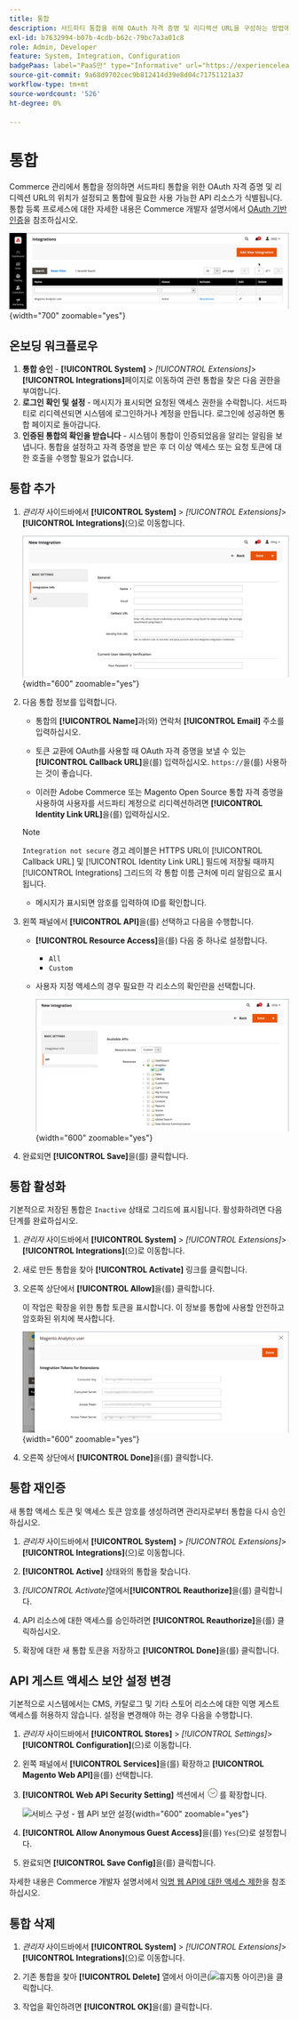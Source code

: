 ```yaml
---
title: 통합
description: 서드파티 통합을 위해 OAuth 자격 증명 및 리디렉션 URL을 구성하는 방법에 대해 알아봅니다.
exl-id: b7632994-b07b-4cdb-b62c-79bc7a3a01c8
role: Admin, Developer
feature: System, Integration, Configuration
badgePaas: label="PaaS만" type="Informative" url="https://experienceleague.adobe.com/en/docs/commerce/user-guides/product-solutions" tooltip="Adobe Commerce 온 클라우드 프로젝트(Adobe 관리 PaaS 인프라) 및 온프레미스 프로젝트에만 적용됩니다."
source-git-commit: 9a68d9702cec9b812414d39e8d04c71751121a37
workflow-type: tm+mt
source-wordcount: '526'
ht-degree: 0%

---
```


# 통합

Commerce 관리에서 통합을 정의하면 서드파티 통합을 위한 OAuth 자격 증명 및 리디렉션 URL의 위치가 설정되고 통합에 필요한 사용 가능한 API 리소스가 식별됩니다. 통합 등록 프로세스에 대한 자세한 내용은 Commerce 개발자 설명서에서 [OAuth 기반 인증](https://developer.adobe.com/commerce/webapi/get-started/authentication/gs-authentication-oauth/)을 참조하십시오.

![통합](./assets/integrations.png){width="700" zoomable="yes"}

## 온보딩 워크플로우

1. **통합 승인** - **[!UICONTROL System]** > _[!UICONTROL Extensions]_>**[!UICONTROL Integrations]**&#x200B;페이지로 이동하여 관련 통합을 찾은 다음 권한을 부여합니다.
1. **로그인 확인 및 설정** - 메시지가 표시되면 요청된 액세스 권한을 수락합니다. 서드파티로 리디렉션되면 시스템에 로그인하거나 계정을 만듭니다. 로그인에 성공하면 통합 페이지로 돌아갑니다.
1. **인증된 통합의 확인을 받습니다** - 시스템이 통합이 인증되었음을 알리는 알림을 보냅니다. 통합을 설정하고 자격 증명을 받은 후 더 이상 액세스 또는 요청 토큰에 대한 호출을 수행할 필요가 없습니다.

## 통합 추가

1. _관리자_ 사이드바에서 **[!UICONTROL System]** > _[!UICONTROL Extensions]_>**[!UICONTROL Integrations]**(으)로 이동합니다.

   ![새 통합](./assets/integration-new.png){width="600" zoomable="yes"}

1. 다음 통합 정보를 입력합니다.

   - 통합의 **[!UICONTROL Name]**&#x200B;과(와) 연락처 **[!UICONTROL Email]** 주소를 입력하십시오.

   - 토큰 교환에 OAuth를 사용할 때 OAuth 자격 증명을 보낼 수 있는 **[!UICONTROL Callback URL]**&#x200B;을(를) 입력하십시오. `https://`을(를) 사용하는 것이 좋습니다.

   - 이러한 Adobe Commerce 또는 Magento Open Source 통합 자격 증명을 사용하여 사용자를 서드파티 계정으로 리디렉션하려면 **[!UICONTROL Identity Link URL]**&#x200B;을(를) 입력하십시오.

   >[!NOTE]
   >
   > `Integration not secure` 경고 레이블은 HTTPS URL이 [!UICONTROL Callback URL] 및 [!UICONTROL Identity Link URL] 필드에 저장될 때까지 [!UICONTROL Integrations] 그리드의 각 통합 이름 근처에 미리 알림으로 표시됩니다.

   - 메시지가 표시되면 암호를 입력하여 ID를 확인합니다.

1. 왼쪽 패널에서 **[!UICONTROL API]**&#x200B;을(를) 선택하고 다음을 수행합니다.

   - **[!UICONTROL Resource Access]**&#x200B;을(를) 다음 중 하나로 설정합니다.

      - `All`
      - `Custom`

   - 사용자 지정 액세스의 경우 필요한 각 리소스의 확인란을 선택합니다.

     ![통합 - 사용 가능한 API](./assets/integrations-available-api.png){width="600" zoomable="yes"}

1. 완료되면 **[!UICONTROL Save]**&#x200B;을(를) 클릭합니다.

## 통합 활성화

기본적으로 저장된 통합은 `Inactive` 상태로 그리드에 표시됩니다. 활성화하려면 다음 단계를 완료하십시오.

1. _관리자_ 사이드바에서 **[!UICONTROL System]** > _[!UICONTROL Extensions]_>**[!UICONTROL Integrations]**(으)로 이동합니다.

1. 새로 만든 통합을 찾아 **[!UICONTROL Activate]** 링크를 클릭합니다.

1. 오른쪽 상단에서 **[!UICONTROL Allow]**&#x200B;을(를) 클릭합니다.

   이 작업은 확장을 위한 통합 토큰을 표시합니다. 이 정보를 통합에 사용할 안전하고 암호화된 위치에 복사합니다.

   ![확장을 위한 통합 토큰](./assets/integration-tokens-for-extensions.png){width="600" zoomable="yes"}

1. 오른쪽 상단에서 **[!UICONTROL Done]**&#x200B;을(를) 클릭합니다.

## 통합 재인증

새 통합 액세스 토큰 및 액세스 토큰 암호를 생성하려면 관리자로부터 통합을 다시 승인하십시오.

1. _관리자_ 사이드바에서 **[!UICONTROL System]** > _[!UICONTROL Extensions]_>**[!UICONTROL Integrations]**(으)로 이동합니다.

1. **[!UICONTROL Active]** 상태와의 통합을 찾습니다.

1. _[!UICONTROL Activate]_&#x200B;열에서&#x200B;**[!UICONTROL Reauthorize]**&#x200B;을(를) 클릭합니다.

1. API 리소스에 대한 액세스를 승인하려면 **[!UICONTROL Reauthorize]**&#x200B;을(를) 클릭하십시오.

1. 확장에 대한 새 통합 토큰을 저장하고 **[!UICONTROL Done]**&#x200B;을(를) 클릭합니다.

## API 게스트 액세스 보안 설정 변경

기본적으로 시스템에서는 CMS, 카탈로그 및 기타 스토어 리소스에 대한 익명 게스트 액세스를 허용하지 않습니다. 설정을 변경해야 하는 경우 다음을 수행합니다.

1. _관리자_ 사이드바에서 **[!UICONTROL Stores]** > _[!UICONTROL Settings]_>**[!UICONTROL Configuration]**(으)로 이동합니다.

1. 왼쪽 패널에서 **[!UICONTROL Services]**&#x200B;을(를) 확장하고 **[!UICONTROL Magento Web API]**&#x200B;을(를) 선택합니다.

1. **[!UICONTROL Web API Security Setting]** 섹션에서 ![확장 선택기](../assets/icon-display-expand.png)를 확장합니다.

   ![서비스 구성 - 웹 API 보안 설정](../configuration-reference/services/assets/web-api-security.png){width="600" zoomable="yes"}

1. **[!UICONTROL Allow Anonymous Guest Access]**&#x200B;을(를) `Yes`(으)로 설정합니다.

1. 완료되면 **[!UICONTROL Save Config]**&#x200B;을(를) 클릭합니다.

자세한 내용은 Commerce 개발자 설명서에서 [익명 웹 API에 대한 액세스 제한](https://developer.adobe.com/commerce/webapi/rest/use-rest/anonymous-api-security/)을 참조하십시오.

## 통합 삭제

1. _관리자_ 사이드바에서 **[!UICONTROL System]** > _[!UICONTROL Extensions]_>**[!UICONTROL Integrations]**(으)로 이동합니다.

1. 기존 통합을 찾아 **[!UICONTROL Delete]** 열에서 아이콘(![휴지통 아이콘](../assets/icon-delete-trashcan-solid.png))을 클릭합니다.

1. 작업을 확인하려면 **[!UICONTROL OK]**&#x200B;을(를) 클릭합니다.
